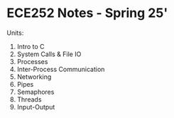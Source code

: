 # ECE252 Notes - Spring 25'

Units:
1. Intro to C 
2. System Calls & File IO
3. Processes
4. Inter-Process Communication
5. Networking
6. Pipes
7. Semaphores
8. Threads
9. Input-Output
